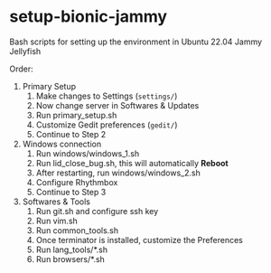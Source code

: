 # setup-bionic-jammy

Bash scripts for setting up the environment in Ubuntu 22.04 Jammy Jellyfish

Order:

1. Primary Setup
   1. Make changes to Settings (`settings/`)
   2. Now change server in Softwares & Updates
   3. Run primary_setup.sh
   4. Customize Gedit preferences (`gedit/`)
   5. Continue to Step 2
2. Windows connection
   1. Run windows/windows_1.sh
   2. Run lid_close_bug.sh, this will automatically **Reboot**
   3. After restarting, run windows/windows_2.sh
   4. Configure Rhythmbox
   5. Continue to Step 3
3. Softwares & Tools
   1. Run git.sh and configure ssh key
   2. Run vim.sh
   3. Run common_tools.sh
   4. Once terminator is installed, customize the Preferences
   5. Run lang_tools/\*.sh
   6. Run browsers/\*.sh
